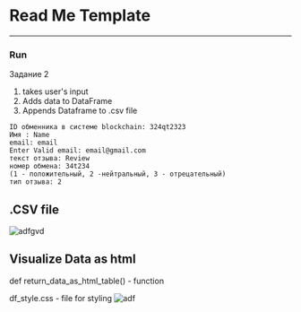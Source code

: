 # Read Me Template


---
### Run

Задание 2 
1. takes user's input 
2. Adds data to DataFrame
3. Appends Dataframe to .csv file

```
ID обменника в системе blockchain: 324qt2323
Имя : Name
email: email
Enter Valid email: email@gmail.com
текст отзыва: Review
номер обмена: 34t234
(1 - положительный, 2 -нейтральный, 3 - отрецательный)
тип отзыва: 2
```
## .CSV file
![adfgvd](https://user-images.githubusercontent.com/48917675/80627132-49bf5680-8a04-11ea-87d9-31ccff4bdab0.jpg)


## Visualize Data as html
def return_data_as_html_table() - function 

df_style.css - file for styling
![adf](https://user-images.githubusercontent.com/48917675/80627428-bb97a000-8a04-11ea-8012-7b703c0b2050.jpg)




